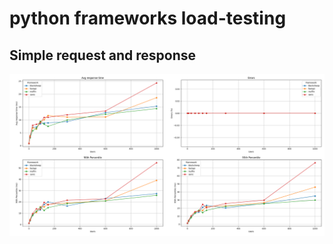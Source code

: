 # python frameworks load-testing

## Simple request and response

![req-res.png](charts/req-res.png)
